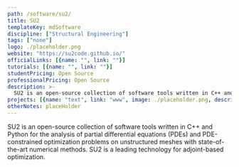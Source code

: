 ```yaml
---
path: /software/su2/
title: SU2
templateKey: mdSoftware
discipline: ["Structural Engineering"]
tags: ["none"]
logo: ./placeholder.png
website: "https://su2code.github.io/"
officialLinks: [{name: "", link: ""}]
tutorials: [{name: "", link: ""}]
studentPricing: Open Source
professionalPricing: Open Source
description: >-
  SU2 is an open-source collection of software tools written in C++ and Python for the analysis of partial differential equations (PDEs) and PDE-constrained optimization problems on unstructured meshes with state-of-the-art numerical methods. SU2 is a leading technology for adjoint-based optimization.
projects: [{name: "text", link: "www", image: ./placeholder.png, description: "blah blah"}]
otherNotes: placeHolder
---
```


SU2 is an open-source collection of software tools written in C++ and Python for the analysis of partial differential equations (PDEs) and PDE-constrained optimization problems on unstructured meshes with state-of-the-art numerical methods. SU2 is a leading technology for adjoint-based optimization.

